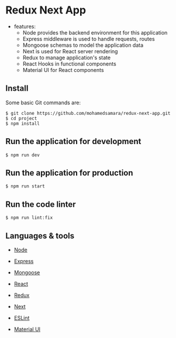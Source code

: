 # Redux Next App

* features:
  * Node provides the backend environment for this application
  * Express middleware is used to handle requests, routes
  * Mongoose schemas to model the application data
  * Next is used for React server rendering
  * Redux to manage application's state  
  * React Hooks in functional components
  * Material UI for React components


## Install

Some basic Git commands are:

```
$ git clone https://github.com/mohamedsamara/redux-next-app.git
$ cd project
$ npm install

```


## Run the application for development

```
$ npm run dev

```

## Run the application for production

```
$ npm run start

```

## Run the code linter

```
$ npm run lint:fix

```

## Languages & tools

- [Node](https://nodejs.org/en/)

- [Express](https://expressjs.com/)

- [Mongoose](https://mongoosejs.com/)

- [React](https://reactjs.org/)

- [Redux](https://redux.js.org/)

- [Next](https://nextjs.org/)

- [ESLint](https://eslint.org/)

- [Material UI](https://material-ui.com/)


